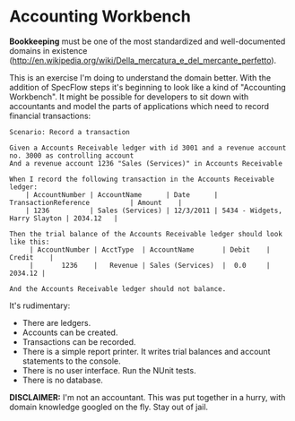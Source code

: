 Accounting Workbench
====================

__Bookkeeping__ must be one of the most standardized and well-documented domains in existence (http://en.wikipedia.org/wiki/Della_mercatura_e_del_mercante_perfetto).

This is an exercise I'm doing to understand the domain better. 
With the addition of SpecFlow steps it's beginning to look like a kind of "Accounting Workbench". 
It might be possible for developers to sit down with accountants and model the parts of applications which need to record
financial transactions:

	Scenario: Record a transaction
	
	Given a Accounts Receivable ledger with id 3001 and a revenue account no. 3000 as controlling account
	And a revenue account 1236 "Sales (Services)" in Accounts Receivable

	When I record the following transaction in the Accounts Receivable ledger:
		| AccountNumber | AccountName      | Date      | TransactionReference		   | Amount    |
		| 1236          | Sales (Services) | 12/3/2011 | 5434 - Widgets, Harry Slayton | 2034.12   |
		
	Then the trial balance of the Accounts Receivable ledger should look like this:
         | AccountNumber | AcctType  | AccountName		 | Debit	| Credit	|
         |       1236    |   Revenue | Sales (Services)  |  0.0		|   2034.12	|

	And the Accounts Receivable ledger should not balance.


It's rudimentary:

* There are ledgers.
* Accounts can be created.
* Transactions can be recorded.
* There is a simple report printer. It writes trial balances and account statements to the console.
* There is no user interface. Run the NUnit tests.
* There is no database.

__DISCLAIMER:__ I'm not an accountant. This was put together in a hurry, with domain knowledge googled on the fly. Stay out of jail.

